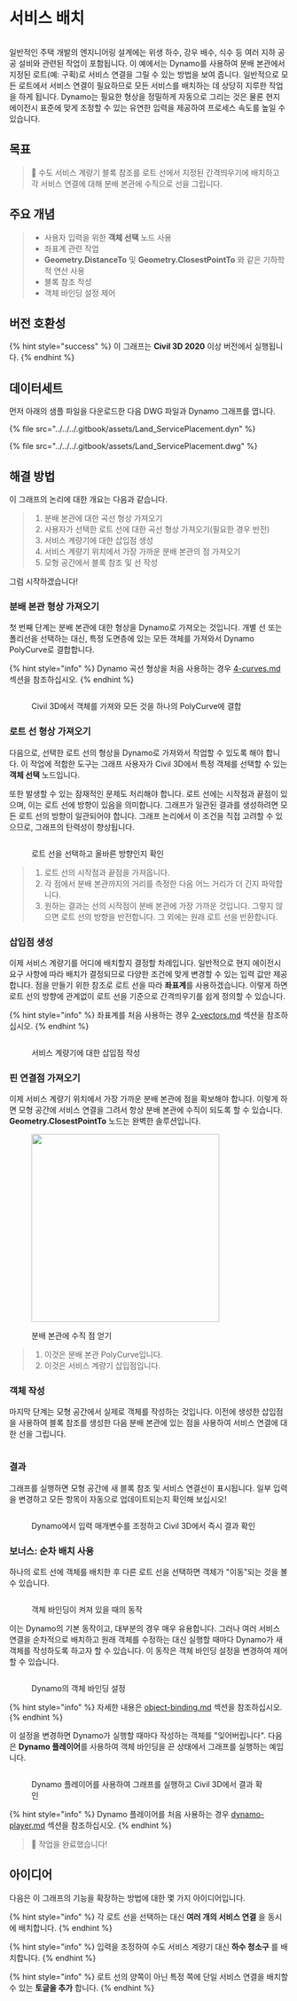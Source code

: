 # 서비스 배치

<figure><img src="../../../.gitbook/assets/Land_ServicePlacement_Dynamo (1).gif" alt=""><figcaption></figcaption></figure>

일반적인 주택 개발의 엔지니어링 설계에는 위생 하수, 강우 배수, 식수 등 여러 지하 공공 설비와 관련된 작업이 포함됩니다. 이 예에서는 Dynamo를 사용하여 분배 본관에서 지정된 로트(예: 구획)로 서비스 연결을 그릴 수 있는 방법을 보여 줍니다. 일반적으로 모든 로트에서 서비스 연결이 필요하므로 모든 서비스를 배치하는 데 상당히 지루한 작업을 하게 됩니다. Dynamo는 필요한 형상을 정밀하게 자동으로 그리는 것은 물론 현지 에이전시 표준에 맞게 조정할 수 있는 유연한 입력을 제공하여 프로세스 속도를 높일 수 있습니다.

## 목표

> :dart: 수도 서비스 계량기 블록 참조를 로트 선에서 지정된 간격띄우기에 배치하고 각 서비스 연결에 대해 분배 본관에 수직으로 선을 그립니다.

## 주요 개념

> * 사용자 입력을 위한 **객체 선택** 노드 사용
> * 좌표계 관련 작업
> * **Geometry.DistanceTo** 및 **Geometry.ClosestPointTo** 와 같은 기하학적 연산 사용
> * 블록 참조 작성
> * 객체 바인딩 설정 제어

## 버전 호환성

{% hint style="success" %} 이 그래프는 **Civil 3D 2020** 이상 버전에서 실행됩니다. {% endhint %}

## 데이터세트

먼저 아래의 샘플 파일을 다운로드한 다음 DWG 파일과 Dynamo 그래프를 엽니다.

{% file src="../../../.gitbook/assets/Land_ServicePlacement.dyn" %}

{% file src="../../../.gitbook/assets/Land_ServicePlacement.dwg" %}

## 해결 방법

이 그래프의 논리에 대한 개요는 다음과 같습니다.

> 1. 분배 본관에 대한 곡선 형상 가져오기
> 2. 사용자가 선택한 로트 선에 대한 곡선 형상 가져오기(필요한 경우 반전)
> 3. 서비스 계량기에 대한 삽입점 생성
> 4. 서비스 계량기 위치에서 가장 가까운 분배 본관의 점 가져오기
> 5. 모형 공간에서 블록 참조 및 선 작성

그럼 시작하겠습니다!

### 분배 본관 형상 가져오기

첫 번째 단계는 분배 본관에 대한 형상을 Dynamo로 가져오는 것입니다. 개별 선 또는 폴리선을 선택하는 대신, 특정 도면층에 있는 모든 객체를 가져와서 Dynamo PolyCurve로 결합합니다.

{% hint style="info" %} Dynamo 곡선 형상을 처음 사용하는 경우 [4-curves.md](../../../5\_essential\_nodes\_and\_concepts/5-2\_geometry-for-computational-design/4-curves.md "mention") 섹션을 참조하십시오. {% endhint %}

<figure><img src="../../../.gitbook/assets/Land_ServicePlacement_DistributionMain (1).png" alt=""><figcaption><p>Civil 3D에서 객체를 가져와 모든 것을 하나의 PolyCurve에 결합</p></figcaption></figure>

### 로트 선 형상 가져오기

다음으로, 선택한 로트 선의 형상을 Dynamo로 가져와서 작업할 수 있도록 해야 합니다. 이 작업에 적합한 도구는 그래프 사용자가 Civil 3D에서 특정 객체를 선택할 수 있는 **객체 선택** 노드입니다.

또한 발생할 수 있는 잠재적인 문제도 처리해야 합니다. 로트 선에는 시작점과 끝점이 있으며, 이는 로트 선에 방향이 있음을 의미합니다. 그래프가 일관된 결과를 생성하려면 모든 로트 선의 방향이 일관되어야 합니다. 그래프 논리에서 이 조건을 직접 고려할 수 있으므로, 그래프의 탄력성이 향상됩니다. 

<figure><img src="../../../.gitbook/assets/Land_ServicePlacement_Selection (2).png" alt=""><figcaption><p>로트 선을 선택하고 올바른 방향인지 확인</p></figcaption></figure>

> 1. 로트 선의 시작점과 끝점을 가져옵니다.
> 2. 각 점에서 분배 본관까지의 거리를 측정한 다음 어느 거리가 더 긴지 파악합니다.
> 3. 원하는 결과는 선의 시작점이 분배 본관에 가장 가까운 것입니다. 그렇지 않으면 로트 선의 방향을 반전합니다. 그 외에는 원래 로트 선을 반환합니다.

### 삽입점 생성

이제 서비스 계량기를 어디에 배치할지 결정할 차례입니다. 일반적으로 현지 에이전시 요구 사항에 따라 배치가 결정되므로 다양한 조건에 맞게 변경할 수 있는 입력 값만 제공합니다. 점을 만들기 위한 참조로 로트 선을 따라 **좌표계**를 사용하겠습니다. 이렇게 하면 로트 선의 방향에 관계없이 로트 선을 기준으로 간격띄우기를 쉽게 정의할 수 있습니다.

{% hint style="info" %} 좌표계를 처음 사용하는 경우 [2-vectors.md](../../../5\_essential\_nodes\_and\_concepts/5-2\_geometry-for-computational-design/2-vectors.md "mention") 섹션을 참조하십시오. {% endhint %}

<figure><img src="../../../.gitbook/assets/Land_ServicePlacement_InsertionPoints.png" alt=""><figcaption><p>서비스 계량기에 대한 삽입점 작성</p></figcaption></figure>

### 핀 연결점 가져오기

이제 서비스 계량기 위치에서 가장 가까운 분배 본관에 점을 확보해야 합니다. 이렇게 하면 모형 공간에 서비스 연결을 그려서 항상 분배 본관에 수직이 되도록 할 수 있습니다. **Geometry.ClosestPointTo** 노드는 완벽한 솔루션입니다.

<figure><img src="../../../.gitbook/assets/Land_ServicePlacement_GetPerpendicularPoints (1).png" alt="" width="339"><figcaption><p>분배 본관에 수직 점 얻기</p></figcaption></figure>

> 1. 이것은 분배 본관 PolyCurve입니다.
> 2. 이것은 서비스 계량기 삽입점입니다.

### 객체 작성

마지막 단계는 모형 공간에서 실제로 객체를 작성하는 것입니다. 이전에 생성한 삽입점을 사용하여 블록 참조를 생성한 다음 분배 본관에 있는 점을 사용하여 서비스 연결에 대한 선을 그립니다.

<figure><img src="../../../.gitbook/assets/Land_ServicePlacement_CreateObjects.png" alt=""><figcaption></figcaption></figure>

### 결과

그래프를 실행하면 모형 공간에 새 블록 참조 및 서비스 연결선이 표시됩니다. 일부 입력을 변경하고 모든 항목이 자동으로 업데이트되는지 확인해 보십시오!

<figure><img src="../../../.gitbook/assets/Land_ServicePlacement_Dynamo (1).gif" alt=""><figcaption><p>Dynamo에서 입력 매개변수를 조정하고 Civil 3D에서 즉시 결과 확인</p></figcaption></figure>

### 보너스: 순차 배치 사용

하나의 로트 선에 객체를 배치한 후 다른 로트 선을 선택하면 객체가 "이동"되는 것을 볼 수 있습니다.

<figure><img src="../../../.gitbook/assets/Land_ServicePlacement_Binding.gif" alt=""><figcaption><p>객체 바인딩이 켜져 있을 때의 동작</p></figcaption></figure>

이는 Dynamo의 기본 동작이고, 대부분의 경우 매우 유용합니다. 그러나 여러 서비스 연결을 순차적으로 배치하고 원래 객체를 수정하는 대신 실행할 때마다 Dynamo가 새 객체를 작성하도록 하고자 할 수 있습니다. 이 동작은 객체 바인딩 설정을 변경하여 제어할 수 있습니다.

<figure><img src="../../../.gitbook/assets/Land_ServicePlacement_BindingSettings.png" alt=""><figcaption><p>Dynamo의 객체 바인딩 설정</p></figcaption></figure>

{% hint style="info" %} 자세한 내용은 [ object-binding.md](../../advanced-topics/object-binding.md "mention") 섹션을 참조하십시오. {% endhint %}

이 설정을 변경하면 Dynamo가 실행할 때마다 작성하는 객체를 "잊어버립니다". 다음은 **Dynamo 플레이어**를 사용하여 객체 바인딩을 끈 상태에서 그래프를 실행하는 예입니다.

<figure><img src="../../../.gitbook/assets/Land_ServicePlacement_Player (2).gif" alt=""><figcaption><p>Dynamo 플레이어를 사용하여 그래프를 실행하고 Civil 3D에서 결과 확인</p></figcaption></figure>

{% hint style="info" %} Dynamo 플레이어를 처음 사용하는 경우 [dynamo-player.md](../../dynamo-player.md "mention") 섹션을 참조하십시오. {% endhint %}

> :tada: 작업을 완료했습니다!

## 아이디어

다음은 이 그래프의 기능을 확장하는 방법에 대한 몇 가지 아이디어입니다.

{% hint style="info" %} 각 로트 선을 선택하는 대신 **여러 개의 서비스 연결** 을 동시에 배치합니다. {% endhint %}

{% hint style="info" %} 입력을 조정하여 수도 서비스 계량기 대신 **하수 청소구** 를 배치합니다. {% endhint %}

{% hint style="info" %} 로트 선의 양쪽이 아닌 특정 쪽에 단일 서비스 연결을 배치할 수 있는 **토글을 추가** 합니다. {% endhint %}
